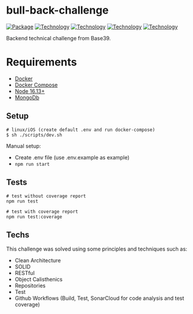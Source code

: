 # bull-back-challenge
[![Package][Express-image]][Express-url]
[![Technology][node-image]][node-url]
[![Technology][typescript-image]][typescript-url]
[![Technology][Docker-image]][Docker-url]
[![Technology][Mongo-image]][Mongo-url]


[Express-url]: https://www.npmjs.com/package/Express
[Express-image]: https://img.shields.io/badge/Express-green?style=for-the-badge&logo=Express&logoColor=black

[node-url]: https://nodejs.org/
[node-image]: https://img.shields.io/badge/NodeJS-green?style=for-the-badge&logo=Node.js&logoColor=black

[typescript-url]: https://www.typescriptlang.org
[typescript-image]: https://img.shields.io/badge/Typescript-blue?style=for-the-badge&logo=TypeScript&logoColor=white

[Docker-url]: https://www.docker.com//
[Docker-image]: https://img.shields.io/badge/Docker-blue?style=for-the-badge&logo=Docker&logoColor=white

[Mongo-url]: https://www.mongodb.com/
[Mongo-image]: https://img.shields.io/badge/Mongo-green?style=for-the-badge&logo=MongoDb&logoColor=green&color=black

Backend technical challenge from Base39.

# Requirements
 - [Docker](https://www.docker.com/)
 - [Docker Compose](https://docs.docker.com/compose)
 - [Node 16.13+](https://nodejs.org/en/)
 - [MongoDb](https://www.mongodb.com/)

## Setup

```shell
# linux/iOS (create default .env and run docker-compose)
$ sh ./scripts/dev.sh
```
Manual setup:

- Create .env file (use .env.example as example)
- `npm run start`

## Tests

```shell
# test without coverage report
npm run test

# test with coverage report
npm run test:coverage
```

## Techs

This challenge was solved using some principles and techniques such as:

- Clean Architecture
- SOLID
- RESTful
- Object Calisthenics
- Repositories
- Test
- Github Workflows (Build, Test, SonarCloud for code analysis and test coverage)
